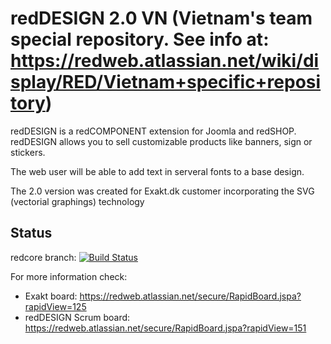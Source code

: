 # redDESIGN 2.0 VN (Vietnam's team special repository. See info at: https://redweb.atlassian.net/wiki/display/RED/Vietnam+specific+repository)
redDESIGN is a redCOMPONENT extension for Joomla and redSHOP. redDESIGN allows you to sell customizable products like banners, sign or stickers. 

The web user will be able to add text in serveral fonts to a base design.

The 2.0 version was created for Exakt.dk customer incorporating the SVG (vectorial graphings) technology

## Status

redcore branch: [![Build Status](https://magnum.travis-ci.com/redCOMPONENT-COM/redDESIGN.png?branch=redcore&token=vxVVpxnq2ZPuMp3yebRz)](https://magnum.travis-ci.com/redCOMPONENT-COM/redDESIGN/)


For more information check:

- Exakt board: https://redweb.atlassian.net/secure/RapidBoard.jspa?rapidView=125
- redDESIGN Scrum board: https://redweb.atlassian.net/secure/RapidBoard.jspa?rapidView=151
